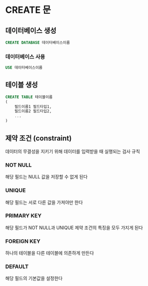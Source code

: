 # CREATE 문

## 데이터베이스 생성

```sql
CREATE DATABASE 데이터베이스이름
```

### 데이터베이스 사용

```sql
USE 데이터베이스이름
```

## 테이블 생성

```sql
CREATE TABLE 테이블이름
(
    필드이름1 필드타입1,
    필드이름2 필드타입2,
    ...
)
```

## 제약 조건 (constraint)

데이터의 무결성을 지키기 위해 데이터를 입력받을 때 실행되는 검사 규칙

### NOT NULL

해당 필드는 NULL 값을 저장할 수 없게 된다

### UNIQUE

해당 필드는 서로 다른 값을 가져야만 한다

### PRIMARY KEY

해당 필드가 NOT NULL과 UNIQUE 제약 조건의 특징을 모두 가지게 된다

### FOREIGN KEY

하나의 테이블을 다른 테이블에 의존하게 만든다

### DEFAULT

해당 필드의 기본값을 설정한다